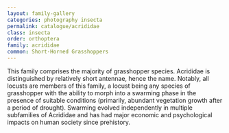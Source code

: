 ```yaml
---
layout: family-gallery
categories: photography insecta
permalink: catalogue/acrididae
class: insecta
order: orthoptera
family: acrididae
common: Short-Horned Grasshoppers
---
```


This family comprises the majority of grasshopper species. Acrididae is distinguished by relatively short antennae, hence the name. Notably, all locusts are members of this family, a locust being any species of grasshopper with the ability to morph into a swarming phase in the presence of suitable conditions (primarily, abundant vegetation growth after a period of drought). Swarming evolved independently in multiple subfamilies of Acrididae and has had major economic and psychological impacts on human society since prehistory.